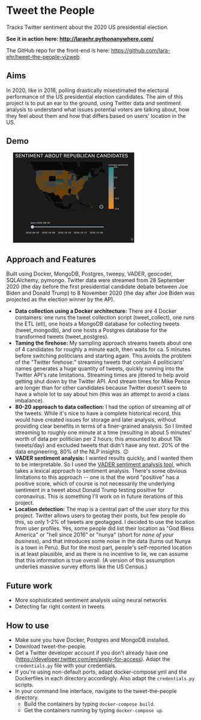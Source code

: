 # Tweet the People

Tracks Twitter sentiment about the 2020 US presidential election.

**See it in action here: http://laraehr.pythonanywhere.com/**

The GitHub repo for the front-end is here: https://github.com/lara-ehr/tweet-the-people-vizweb

## Aims

In 2020, like in 2016, polling drastically misestimated the electoral performance of the US presidential election candidates. The aim of this project is to put an ear to the ground, using Twitter data and sentiment analysis to understand what issues potential voters are talking about, how they feel about them and how that differs based on users' location in the US.

## Demo

![Election tweet sentiment plot demo](demo_tweetviz.gif)

## Approach and Features

Built using Docker, MongoDB, Postgres, tweepy, VADER, geocoder, SQLAlchemy, pymongo. Twitter data were streamed from 28 September 2020 (the day before the first presidential candidate debate between Joe Biden and Donald Trump) to 8 November 2020 (the day after Joe Biden was projected as the election winner by the AP). 

- **Data collection using a Docker architecture:** There are 4 Docker containers: one runs the tweet collection script (tweet_collect), one runs the ETL (etl), one hosts a MongoDB database for collecting tweets (tweet_mongodb), and one hosts a Postgres database for the transformed tweets (tweet_postgres).
- **Taming the firehose:** My sampling approach streams tweets about one of 4 candidates for roughly a minute each, then waits for ca. 5 minutes before switching politicians and starting again. This avoids the problem of the "Twitter firehose:" streaming tweets that contain 4 politicians' names generates a huge quantity of tweets, quickly running into the Twitter API's rate limitations. Streaming times are jittered to help avoid getting shut down by the Twitter API. And stream times for Mike Pence are longer than for other candidates because Twitter doesn't seem to have a whole lot to say about him (this was an attempt to avoid a class imbalance).
- **80-20 approach to data collection:** I had the option of streaming *all* of the tweets. While it's nice to have a complete historical record, this would have created issues for storage and later analysis, without providing clear benefits in terms of a finer-grained analysis. So I limited streaming to roughly one minute at a time (resulting in about 5 minutes' worth of data per politician per 2 hours; this amounted to about 10k tweets/day) and excluded tweets that didn't have any text. 20% of the data engineering, 80% of the NLP insights. :wink:
- **VADER sentiment analysis:** I wanted results quickly, and I wanted them to be interpretable. So I used the [VADER sentiment analysis tool](https://github.com/cjhutto/vaderSentiment), which takes a lexical approach to sentiment analysis. There's some obvious limitations to this approach -- one is that the word "positive" has a positive score, which of course is not necessarily the underlying sentiment in a tweet about Donald Trump testing positive for coronavirus. This is something I'll work on in future iterations of this project.
- **Location detection:** The map is a central part of the user story for this project. Twitter allows users to geotag their posts, but few people do this, so only 1-2% of tweets are geotagged. I decided to use the location from user profiles. Yes, some people did list their location as "God Bless America" or "hell since 2016" or "nunya" (short for *none of your business*), and that introduces some noise in the data (turns out Nunya is a town in Peru). But for the most part, people's self-reported location is at least plausible, and as there is no incentive to lie, we can assume that this information is true overall. (A version of this assumption underlies massive survey efforts like the US Census.)

## Future work

- More sophisticated sentiment analysis using neural networks
- Detecting far right content in tweets

## How to use

- Make sure you have Docker, Postgres and MongoDB installed.
- Download tweet-the-people.
- Get a Twitter developer account if you don't already have one (https://developer.twitter.com/en/apply-for-access). Adapt the `credentials.py` file with your credentials.
- If you're using non-default ports, adapt docker-compose.yml and the Dockerfiles in each directory accordingly. Also adapt the `credentials.py` scripts.
- In your command line interface, navigate to the tweet-the-people directory.
  - Build the containers by typing `docker-compose build`. 
  - Get the containers running by typing `docker-compose up`.
